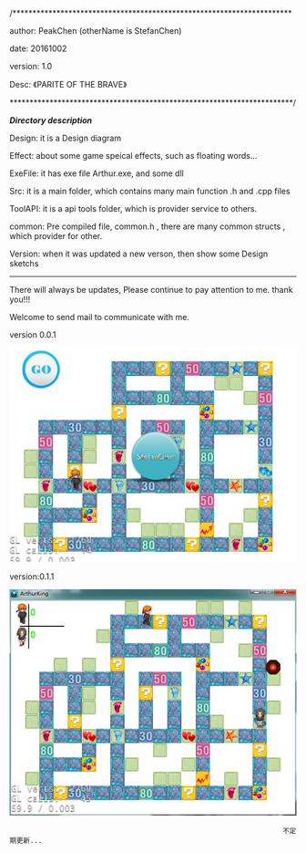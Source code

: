 /**********************************************************************

author: PeakChen  (otherName is StefanChen)

date: 20161002

version: 1.0

Desc: 《PARITE OF THE BRAVE》

***********************************************************************/


*********************************************Directory description*********************************************

Design:  it is a Design diagram

Effect:  about some game speical effects, such as floating words...

ExeFile: it has exe file Arthur.exe, and some dll

Src:     it is a main folder, which contains many main function .h and  .cpp files

ToolAPI: it is a api tools folder, which is provider service to others.

common:  Pre compiled file, common.h , there are many common structs , which provider for other.

Version: when it was updated a new verson, then show some Design sketchs

****************************************************************************************************************

There will always be updates, Please continue to pay attention to me. thank you!!!

Welcome to send mail to communicate with me.

version 0.0.1

![image](https://github.com/Peakchen/ArthurKing/blob/master/Design/Version_Preview_1_0.PNG)


version:0.1.1

![image](https://github.com/Peakchen/ArthurKing/blob/master/Design/Version_Preview_1_1.png)


                                                                       不定期更新...

